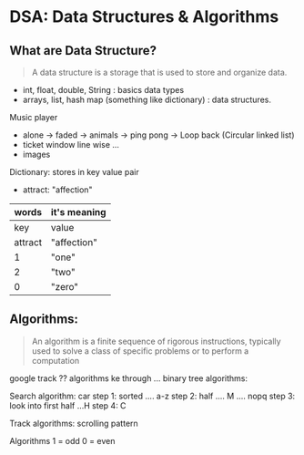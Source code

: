 # DSA: Data Structures & Algorithms

## What are Data Structure?

> A data structure is a storage that is used to store and organize data.

* int, float, double, String : basics data types
* arrays, list, hash map (something like dictionary) : data structures.

Music player
* alone -> faded -> animals -> ping pong -> Loop back (Circular linked list)
* ticket window line wise ...
* images


Dictionary: stores in key value pair
* attract: "affection"

| words   | it's meaning |
|---------|--------------|
| key     | value        |
| attract | "affection"  |
| 1       | "one"        |
| 2       | "two"        |
| 0       | "zero"       |

## Algorithms:

> An algorithm is a finite sequence of rigorous instructions, typically used to
> solve a class of specific problems or to perform a computation

google track ?? algorithms ke through ...
binary tree algorithms:

Search algorithm:
car
step 1: sorted .... a-z
step 2: half .... M .... nopq
step 3: look into first half ...H
step 4: C

Track algorithms: scrolling pattern

Algorithms
1 = odd
0 = even
